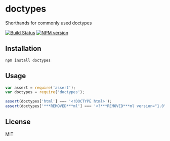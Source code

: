# doctypes

Shorthands for commonly used doctypes

[![Build Status](https://img.shields.io/travis/pugjs/doctypes/master.svg)](https://travis-ci.org/pugjs/doctypes)
[![NPM version](https://img.shields.io/npm/v/doctypes.svg)](https://www.npmjs.org/package/doctypes)

## Installation

    npm install doctypes

## Usage

```js
var assert = require('assert');
var doctypes = require('doctypes');

assert(doctypes['html'] === '<!DOCTYPE html>');
assert(doctypes['***REMOVED***ml'] === '<?***REMOVED***ml version="1.0" encoding="utf-8" ?>');
```

## License

  MIT
